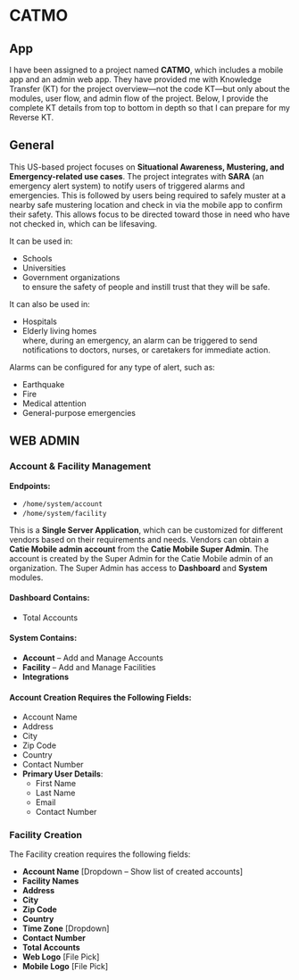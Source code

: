 # CATMO

## App

I have been assigned to a project named **CATMO**, which includes a mobile app and an admin web app. They have provided me with Knowledge Transfer (KT) for the project overview—not the code KT—but only about the modules, user flow, and admin flow of the project. Below, I provide the complete KT details from top to bottom in depth so that I can prepare for my Reverse KT.

## General

This US-based project focuses on **Situational Awareness, Mustering, and Emergency-related use cases**. The project integrates with **SARA** (an emergency alert system) to notify users of triggered alarms and emergencies. This is followed by users being required to safely muster at a nearby safe mustering location and check in via the mobile app to confirm their safety. This allows focus to be directed toward those in need who have not checked in, which can be lifesaving. 

It can be used in:
- Schools
- Universities
- Government organizations  
to ensure the safety of people and instill trust that they will be safe. 

It can also be used in:
- Hospitals
- Elderly living homes  
where, during an emergency, an alarm can be triggered to send notifications to doctors, nurses, or caretakers for immediate action. 

Alarms can be configured for any type of alert, such as:
- Earthquake
- Fire
- Medical attention
- General-purpose emergencies

## WEB ADMIN

### Account & Facility Management

**Endpoints:**  
- `/home/system/account`  
- `/home/system/facility`

This is a **Single Server Application**, which can be customized for different vendors based on their requirements and needs. Vendors can obtain a **Catie Mobile admin account** from the **Catie Mobile Super Admin**. The account is created by the Super Admin for the Catie Mobile admin of an organization. The Super Admin has access to **Dashboard** and **System** modules.

#### Dashboard Contains:
- Total Accounts

#### System Contains:
- **Account** – Add and Manage Accounts  
- **Facility** – Add and Manage Facilities  
- **Integrations**

#### Account Creation Requires the Following Fields:
- Account Name  
- Address  
- City  
- Zip Code  
- Country  
- Contact Number  
- **Primary User Details**:  
  - First Name  
  - Last Name  
  - Email  
  - Contact Number
 
### Facility Creation

The Facility creation requires the following fields:

- **Account Name** [Dropdown – Show list of created accounts]  
- **Facility Names**  
- **Address**  
- **City**  
- **Zip Code**  
- **Country**  
- **Time Zone** [Dropdown]  
- **Contact Number**  
- **Total Accounts**  
- **Web Logo** [File Pick]  
- **Mobile Logo** [File Pick]  
